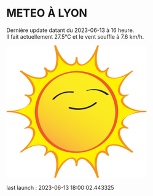 # METEO À LYON

Dernière update datant du 2023-06-13 à 16 heure.  
Il fait actuellement 27.5°C et le vent souffle à 7.6 km/h.      

![](./.github/sun.png)

last launch : 2023-06-13 18:00:02.443325

